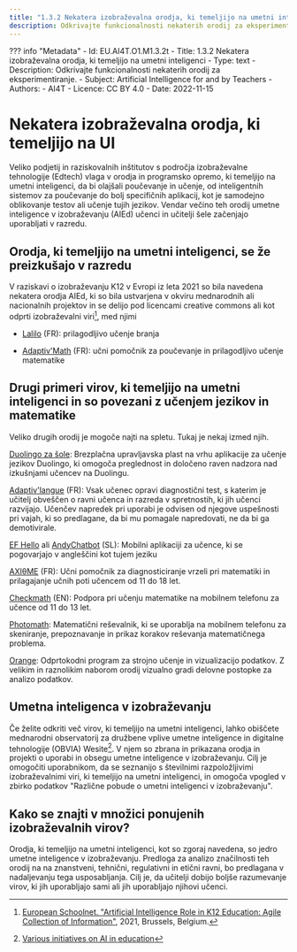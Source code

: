 ```yaml
---
title: "1.3.2 Nekatera izobraževalna orodja, ki temeljijo na umetni inteligenci"
description: Odkrivajte funkcionalnosti nekaterih orodij za eksperimentiranje.
---
```

??? info "Metadata"
    - Id: EU.AI4T.O1.M1.3.2t
    - Title: 1.3.2 Nekatera izobraževalna orodja, ki temeljijo na umetni inteligenci
    - Type: text
    - Description: Odkrivajte funkcionalnosti nekaterih orodij za eksperimentiranje.
    - Subject: Artificial Intelligence for and by Teachers
    - Authors:
        - AI4T 
    - Licence: CC BY 4.0
    - Date: 2022-11-15

# Nekatera izobraževalna orodja, ki temeljijo na UI
Veliko podjetij in raziskovalnih inštitutov s področja izobraževalne tehnologije (Edtech) vlaga v orodja in programsko opremo, ki temeljijo na umetni inteligenci, da bi olajšali poučevanje in učenje, od inteligentnih sistemov za poučevanje do bolj specifičnih aplikacij, kot je samodejno oblikovanje testov ali učenje tujih jezikov. Vendar večino teh orodij umetne inteligence v izobraževanju (AIEd) učenci in učitelji šele začenjajo uporabljati v razredu.

## Orodja, ki temeljijo na umetni inteligenci, se že preizkušajo v razredu

V raziskavi o izobraževanju K12 v Evropi iz leta 2021 so bila navedena nekatera orodja AIEd, ki so bila ustvarjena v okviru mednarodnih ali nacionalnih projektov in se delijo pod licencami creative commons ali kot odprti izobraževalni viri[^1], med njimi

- [Lalilo](https://p2ia.lalilo.com/) (FR): prilagodljivo učenje branja

- [Adaptiv'Math](https://www.adaptivmath.fr/) (FR): učni pomočnik za poučevanje in prilagodljivo učenje matematike

## Drugi primeri virov, ki temeljijo na umetni inteligenci in so povezani z učenjem jezikov in matematike
Veliko drugih orodij je mogoče najti na spletu. Tukaj je nekaj izmed njih.

[Duolingo za šole](https://schools.duolingo.com): Brezplačna upravljavska plast na vrhu aplikacije za učenje jezikov Duolingo, ki omogoča preglednost in določeno raven nadzora nad izkušnjami učencev na Duolingu.

[Adaptiv'langue](https://specimen.adaptivlangue.evidenceb.com/) (FR): Vsak učenec opravi diagnostični test, s katerim je učitelj obveščen o ravni učenca in razreda v spretnostih, ki jih učenci razvijajo. Učenčev napredek pri uporabi je odvisen od njegove uspešnosti pri vajah, ki so predlagane, da bi mu pomagale napredovati, ne da bi ga demotivirale.

[EF Hello](https://www.hello.ef.com/) ali [AndyChatbot](https://andychatbot.com/) (SL): Mobilni aplikaciji za učence, ki se pogovarjajo v angleščini kot tujem jeziku

[AXIθME](https://axiome.ai/) (FR): Učni pomočnik za diagnosticiranje vrzeli pri matematiki in prilagajanje učnih poti učencem od 11 do 18 let.

[Checkmath](https://checkmath.com/) (EN): Podpora pri učenju matematike na mobilnem telefonu za učence od 11 do 13 let.

[Photomath](https://photomath.com): Matematični reševalnik, ki se uporablja na mobilnem telefonu za skeniranje, prepoznavanje in prikaz korakov reševanja matematičnega problema.

[Orange](https://orangedatamining.com/): Odprtokodni program za strojno učenje in vizualizacijo podatkov. Z velikim in raznolikim naborom orodij vizualno gradi delovne postopke za analizo podatkov.

## Umetna inteligenca v izobraževanju
Če želite odkriti več virov, ki temeljijo na umetni inteligenci, lahko obiščete mednarodni observatorij za družbene vplive umetne inteligence in digitalne tehnologije (OBVIA) Wesite[^2]. V njem so zbrana in prikazana orodja in projekti o uporabi in obsegu umetne inteligence v izobraževanju. Cilj je omogočiti uporabnikom, da se seznanijo s številnimi razpoložljivimi izobraževalnimi viri, ki temeljijo na umetni inteligenci, in omogoča vpogled v zbirko podatkov "Različne pobude o umetni inteligenci v izobraževanju".

## Kako se znajti v množici ponujenih izobraževalnih virov?
Orodja, ki temeljijo na umetni inteligenci, kot so zgoraj navedena, so jedro umetne inteligence v izobraževanju. Predloga za analizo značilnosti teh orodij na
na znanstveni, tehnični, regulativni in etični ravni, bo predlagana v nadaljevanju tega usposabljanja. Cilj je, da učitelji dobijo
boljše razumevanje virov, ki jih uporabljajo sami ali jih uporabljajo njihovi učenci.

[^1]: [European Schoolnet. "Artificial Intelligence Role in K12 Education: Agile Collection of Information"](http://resetedu.eu/wp-content/uploads/2021/11/4.-LIDIJA-KRALJ-Group-Discussion.pdf), 2021, Brussels, Belgium.

[^2]: [Various initiatives on AI in education](https://cartographieia.ca/en)
